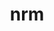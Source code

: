 ---
title: "nrm"
layout: cache
categories: [package, v0.19]
meta: {"versions": ["0.1.0"], "compilers": ["gcc@=11.1.0", "oneapi@=2022.1.0"], "oss": ["ubuntu20.04"], "platforms": ["linux"], "targets": ["x86_64"], "stacks": ["e4s", "e4s-oneapi"], "num_specs": 2, "num_specs_by_stack": {"e4s": 1, "e4s-oneapi": 1}}
spec_details: [{"hash": "4fpvg67wkwapuwdbkx43v7vofwdcx223", "compiler": "gcc@=11.1.0", "versions": ["0.1.0"], "os": "ubuntu20.04", "platform": "linux", "target": "x86_64", "variants": ["build_system=python_pip"], "stacks": ["e4s"], "size": "-", "tarball": "https://binaries.spack.io/releases/v0.19/build_cache/linux-ubuntu20.04-x86_64/gcc-11.1.0/nrm-0.1.0/linux-ubuntu20.04-x86_64-gcc-11.1.0-nrm-0.1.0-4fpvg67wkwapuwdbkx43v7vofwdcx223.spack"}, {"hash": "35wuwkt4bwdzjnm4gk3nrtbtz2fhx5cs", "compiler": "oneapi@=2022.1.0", "versions": ["0.1.0"], "os": "ubuntu20.04", "platform": "linux", "target": "x86_64", "variants": ["build_system=python_pip"], "stacks": ["e4s-oneapi"], "size": "-", "tarball": "https://binaries.spack.io/releases/v0.19/build_cache/linux-ubuntu20.04-x86_64/oneapi-2022.1.0/nrm-0.1.0/linux-ubuntu20.04-x86_64-oneapi-2022.1.0-nrm-0.1.0-35wuwkt4bwdzjnm4gk3nrtbtz2fhx5cs.spack"}]
---